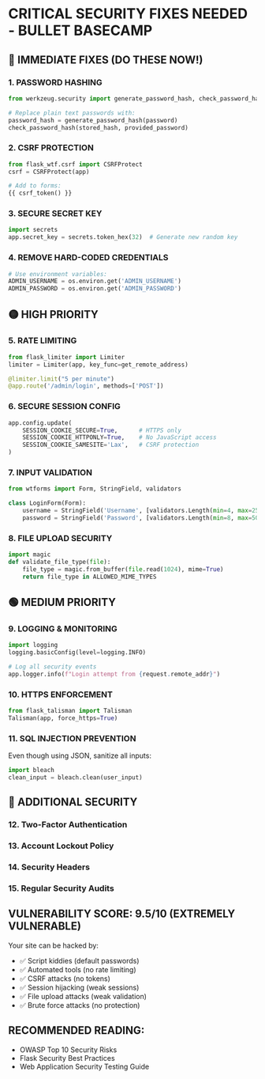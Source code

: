 # CRITICAL SECURITY FIXES NEEDED - BULLET BASECAMP

## 🔴 IMMEDIATE FIXES (DO THESE NOW!)

### 1. PASSWORD HASHING
```python
from werkzeug.security import generate_password_hash, check_password_hash

# Replace plain text passwords with:
password_hash = generate_password_hash(password)
check_password_hash(stored_hash, provided_password)
```

### 2. CSRF PROTECTION
```python
from flask_wtf.csrf import CSRFProtect
csrf = CSRFProtect(app)

# Add to forms:
{{ csrf_token() }}
```

### 3. SECURE SECRET KEY
```python
import secrets
app.secret_key = secrets.token_hex(32)  # Generate new random key
```

### 4. REMOVE HARD-CODED CREDENTIALS
```python
# Use environment variables:
ADMIN_USERNAME = os.environ.get('ADMIN_USERNAME')
ADMIN_PASSWORD = os.environ.get('ADMIN_PASSWORD')
```

## 🟡 HIGH PRIORITY

### 5. RATE LIMITING
```python
from flask_limiter import Limiter
limiter = Limiter(app, key_func=get_remote_address)

@limiter.limit("5 per minute")
@app.route('/admin/login', methods=['POST'])
```

### 6. SECURE SESSION CONFIG
```python
app.config.update(
    SESSION_COOKIE_SECURE=True,      # HTTPS only
    SESSION_COOKIE_HTTPONLY=True,    # No JavaScript access
    SESSION_COOKIE_SAMESITE='Lax',   # CSRF protection
)
```

### 7. INPUT VALIDATION
```python
from wtforms import Form, StringField, validators

class LoginForm(Form):
    username = StringField('Username', [validators.Length(min=4, max=25)])
    password = StringField('Password', [validators.Length(min=8, max=50)])
```

### 8. FILE UPLOAD SECURITY
```python
import magic
def validate_file_type(file):
    file_type = magic.from_buffer(file.read(1024), mime=True)
    return file_type in ALLOWED_MIME_TYPES
```

## 🟢 MEDIUM PRIORITY

### 9. LOGGING & MONITORING
```python
import logging
logging.basicConfig(level=logging.INFO)

# Log all security events
app.logger.info(f"Login attempt from {request.remote_addr}")
```

### 10. HTTPS ENFORCEMENT
```python
from flask_talisman import Talisman
Talisman(app, force_https=True)
```

### 11. SQL INJECTION PREVENTION
Even though using JSON, sanitize all inputs:
```python
import bleach
clean_input = bleach.clean(user_input)
```

## 🔵 ADDITIONAL SECURITY

### 12. Two-Factor Authentication
### 13. Account Lockout Policy
### 14. Security Headers
### 15. Regular Security Audits

## VULNERABILITY SCORE: 9.5/10 (EXTREMELY VULNERABLE)

Your site can be hacked by:
- ✅ Script kiddies (default passwords)
- ✅ Automated tools (no rate limiting)
- ✅ CSRF attacks (no tokens)
- ✅ Session hijacking (weak sessions)
- ✅ File upload attacks (weak validation)
- ✅ Brute force attacks (no protection)

## RECOMMENDED READING:
- OWASP Top 10 Security Risks
- Flask Security Best Practices
- Web Application Security Testing Guide 